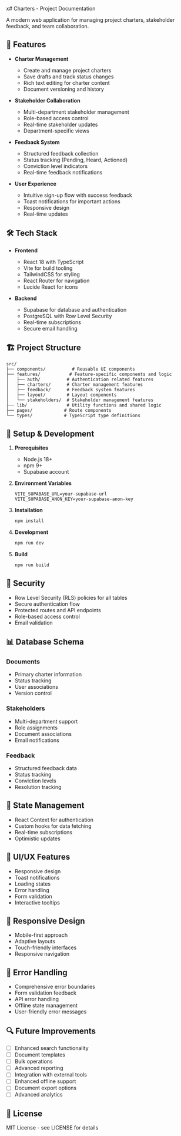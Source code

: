 x# Charters - Project Documentation

A modern web application for managing project charters, stakeholder feedback, and team collaboration.

## 🚀 Features

- **Charter Management**
  - Create and manage project charters
  - Save drafts and track status changes
  - Rich text editing for charter content
  - Document versioning and history

- **Stakeholder Collaboration**
  - Multi-department stakeholder management
  - Role-based access control
  - Real-time stakeholder updates
  - Department-specific views

- **Feedback System**
  - Structured feedback collection
  - Status tracking (Pending, Heard, Actioned)
  - Conviction level indicators
  - Real-time feedback notifications

- **User Experience**
  - Intuitive sign-up flow with success feedback
  - Toast notifications for important actions
  - Responsive design
  - Real-time updates

## 🛠 Tech Stack

- **Frontend**
  - React 18 with TypeScript
  - Vite for build tooling
  - TailwindCSS for styling
  - React Router for navigation
  - Lucide React for icons

- **Backend**
  - Supabase for database and authentication
  - PostgreSQL with Row Level Security
  - Real-time subscriptions
  - Secure email handling

## 🏗 Project Structure

```
src/
├── components/          # Reusable UI components
├── features/           # Feature-specific components and logic
│   ├── auth/          # Authentication related features
│   ├── charters/      # Charter management features
│   ├── feedback/      # Feedback system features
│   ├── layout/        # Layout components
│   └── stakeholders/  # Stakeholder management features
├── lib/               # Utility functions and shared logic
├── pages/            # Route components
└── types/            # TypeScript type definitions
```

## 🔧 Setup & Development

1. **Prerequisites**
   - Node.js 18+
   - npm 9+
   - Supabase account

2. **Environment Variables**
   ```
   VITE_SUPABASE_URL=your-supabase-url
   VITE_SUPABASE_ANON_KEY=your-supabase-anon-key
   ```

3. **Installation**
   ```bash
   npm install
   ```

4. **Development**
   ```bash
   npm run dev
   ```

5. **Build**
   ```bash
   npm run build
   ```

## 🔐 Security

- Row Level Security (RLS) policies for all tables
- Secure authentication flow
- Protected routes and API endpoints
- Role-based access control
- Email validation

## 📊 Database Schema

### Documents
- Primary charter information
- Status tracking
- User associations
- Version control

### Stakeholders
- Multi-department support
- Role assignments
- Document associations
- Email notifications

### Feedback
- Structured feedback data
- Status tracking
- Conviction levels
- Resolution tracking

## 🔄 State Management

- React Context for authentication
- Custom hooks for data fetching
- Real-time subscriptions
- Optimistic updates

## 🎨 UI/UX Features

- Responsive design
- Toast notifications
- Loading states
- Error handling
- Form validation
- Interactive tooltips

## 📱 Responsive Design

- Mobile-first approach
- Adaptive layouts
- Touch-friendly interfaces
- Responsive navigation

## 🚦 Error Handling

- Comprehensive error boundaries
- Form validation feedback
- API error handling
- Offline state management
- User-friendly error messages

## 🔍 Future Improvements

- [ ] Enhanced search functionality
- [ ] Document templates
- [ ] Bulk operations
- [ ] Advanced reporting
- [ ] Integration with external tools
- [ ] Enhanced offline support
- [ ] Document export options
- [ ] Advanced analytics

## 📄 License

MIT License - see LICENSE for details